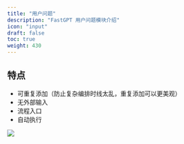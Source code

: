```yaml
---
title: "用户问题"
description: "FastGPT 用户问题模块介绍"
icon: "input"
draft: false
toc: true
weight: 430
---
```


## 特点

- 可重复添加（防止复杂编排时线太乱，重复添加可以更美观）
- 无外部输入
- 流程入口
- 自动执行

![](/imgs/chatinput.png)